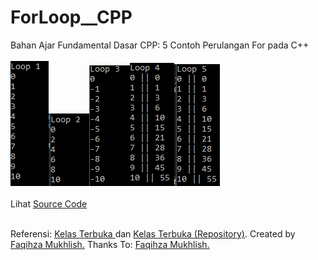# ForLoop__CPP
Bahan Ajar Fundamental Dasar CPP: 5 Contoh Perulangan For pada C++ <br><br>
<img src="https://github.com/RizkyKhapidsyah/ForLoop__CPP/blob/master/Results/001.PNG"><img src="https://github.com/RizkyKhapidsyah/ForLoop__CPP/blob/master/Results/002.PNG"><img src="https://github.com/RizkyKhapidsyah/ForLoop__CPP/blob/master/Results/003.PNG"><img src="https://github.com/RizkyKhapidsyah/ForLoop__CPP/blob/master/Results/004.PNG"><img src="https://github.com/RizkyKhapidsyah/ForLoop__CPP/blob/master/Results/005.PNG">
<br><br>
Lihat <a href="https://github.com/RizkyKhapidsyah/ForLoop__CPP/blob/master/Source.cpp">Source Code</a><br><br>

Referensi: <a href="https://www.youtube.com/user/faqihzamukhlish"> Kelas Terbuka </a> dan <a href="https://github.com/kelasterbuka"> Kelas Terbuka (Repository)</a>. Created by <a href="https://github.com/faqihza">Faqihza Mukhlish.</a> Thanks To: <a href="https://www.youtube.com/channel/UCRGHjysoCemh4y7tCJQs30w/about">Faqihza Mukhlish.</a>
